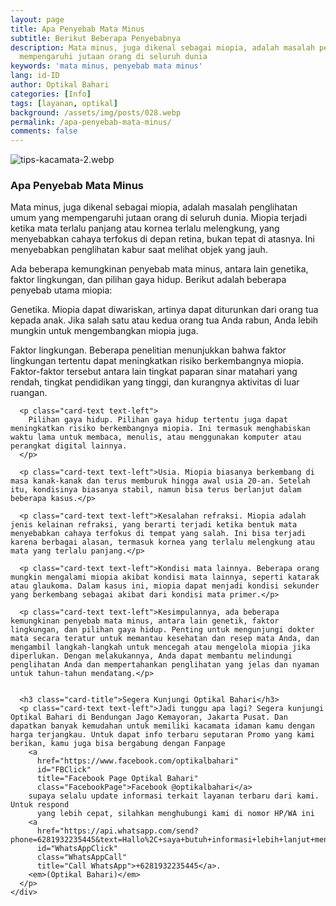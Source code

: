 ```yaml
---
layout: page
title: Apa Penyebab Mata Minus
subtitle: Berikut Beberapa Penyebabnya
description: Mata minus, juga dikenal sebagai miopia, adalah masalah penglihatan umum yang
  mempengaruhi jutaan orang di seluruh dunia
keywords: 'mata minus, penyebab mata minus'
lang: id-ID
author: Optikal Bahari
categories: [Info]
tags: [layanan, optikal]
background: /assets/img/posts/028.webp
permalink: /apa-penyebab-mata-minus/
comments: false
---
```


<div class="card-deck mb-3">
  <div class="card shadow p-3 mb-5 bg-white rounded">
    <img
      src="{{"/assets/img/posts/periksa-mata/periksa-mata-gratis-optikal-bahari-14.webp" | relative_url }}"
      class="card-img-top"
      alt="tips-kacamata-2.webp">
    <div class="card-body">
      <h3 class="card-title">Apa Penyebab Mata Minus</h3>
      <p class="card-text text-left">
        Mata minus, juga dikenal sebagai miopia, adalah masalah penglihatan umum yang mempengaruhi jutaan orang di seluruh dunia. Miopia terjadi ketika mata terlalu panjang atau kornea terlalu melengkung, yang menyebabkan cahaya terfokus di depan retina, bukan tepat di atasnya. Ini menyebabkan penglihatan kabur saat melihat objek yang jauh.
      </p>
      <p class="card-text text-left">
        Ada beberapa kemungkinan penyebab mata minus, antara lain genetika, faktor lingkungan, dan pilihan gaya hidup. Berikut adalah beberapa penyebab utama miopia:
      </p>
      <p class="card-text text-left">
        Genetika. Miopia dapat diwariskan, artinya dapat diturunkan dari orang tua kepada anak. Jika salah satu atau kedua orang tua Anda rabun, Anda lebih mungkin untuk mengembangkan miopia juga.
      </p>
      <p class="card-text text-left">
        Faktor lingkungan. Beberapa penelitian menunjukkan bahwa faktor lingkungan tertentu dapat meningkatkan risiko berkembangnya miopia. Faktor-faktor tersebut antara lain tingkat paparan sinar matahari yang rendah, tingkat pendidikan yang tinggi, dan kurangnya aktivitas di luar ruangan.
      </p>

      <p class="card-text text-left">
        Pilihan gaya hidup. Pilihan gaya hidup tertentu juga dapat meningkatkan risiko berkembangnya miopia. Ini termasuk menghabiskan waktu lama untuk membaca, menulis, atau menggunakan komputer atau perangkat digital lainnya.
      </p>

      <p class="card-text text-left">Usia. Miopia biasanya berkembang di masa kanak-kanak dan terus memburuk hingga awal usia 20-an. Setelah itu, kondisinya biasanya stabil, namun bisa terus berlanjut dalam beberapa kasus.</p>

      <p class="card-text text-left">Kesalahan refraksi. Miopia adalah jenis kelainan refraksi, yang berarti terjadi ketika bentuk mata menyebabkan cahaya terfokus di tempat yang salah. Ini bisa terjadi karena berbagai alasan, termasuk kornea yang terlalu melengkung atau mata yang terlalu panjang.</p>

      <p class="card-text text-left">Kondisi mata lainnya. Beberapa orang mungkin mengalami miopia akibat kondisi mata lainnya, seperti katarak atau glaukoma. Dalam kasus ini, miopia dapat menjadi kondisi sekunder yang berkembang sebagai akibat dari kondisi mata primer.</p>

      <p class="card-text text-left">Kesimpulannya, ada beberapa kemungkinan penyebab mata minus, antara lain genetik, faktor lingkungan, dan pilihan gaya hidup. Penting untuk mengunjungi dokter mata secara teratur untuk memantau kesehatan dan resep mata Anda, dan mengambil langkah-langkah untuk mencegah atau mengelola miopia jika diperlukan. Dengan melakukannya, Anda dapat membantu melindungi penglihatan Anda dan mempertahankan penglihatan yang jelas dan nyaman untuk tahun-tahun mendatang.</p>


      <h3 class="card-title">Segera Kunjungi Optikal Bahari</h3>
      <p class="card-text text-left">Jadi tunggu apa lagi? Segera kunjungi Optikal Bahari di Bendungan Jago Kemayoran, Jakarta Pusat. Dan dapatkan banyak kemudahan untuk memiliki kacamata idaman kamu dengan harga terjangkau. Untuk dapat info terbaru seputaran Promo yang kami berikan, kamu juga bisa bergabung dengan Fanpage
        <a
          href="https://www.facebook.com/optikalbahari"
          id="FBClick"
          title="Facebook Page Optikal Bahari"
          class="FacebookPage">Facebook @optikalbahari</a>
        supaya selalu update informasi terkait layanan terbaru dari kami. Untuk respond
          yang lebih cepat, silahkan menghubungi kami di nomor HP/WA ini
        <a
          href="https://api.whatsapp.com/send?phone=6281932235445&text=Hallo%2C+saya+butuh+informasi+lebih+lanjut+mengenai+Optikal+Bahari"
          id="WhatsAppClick"
          class="WhatsAppCall"
          title="Call WhatsApp">+6281932235445</a>.
        <em>(Optikal Bahari)</em>
      </p>
    </div>

  </div>
</div>
